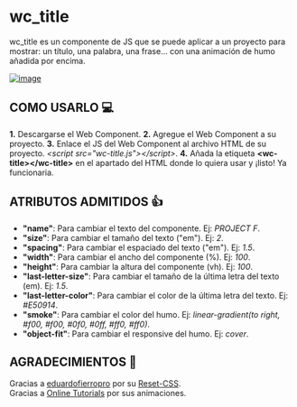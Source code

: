 # wc_title

wc_title es un componente de JS que se puede aplicar a un proyecto para mostrar: un título, una palabra, una frase... con una animación de humo añadida por encima.

[![image](https://user-images.githubusercontent.com/78848226/180846711-ac5f0303-60f9-4788-8b10-abdf70289243.png)](https://newprojectf.github.io/)

## COMO USARLO 💻

**1.** Descargarse el Web Component.
**2.** Agregue el Web Component a su proyecto.
**3.** Enlace el JS del Web Component al archivo HTML de su proyecto. *\<script src="wc-title.js"\>\</script\>*.
**4.** Añada la etiqueta **\<wc-title\>\</wc-title\>** en el apartado del HTML donde lo quiera usar y ¡listo! Ya funcionaria.

## ATRIBUTOS ADMITIDOS 👍

* **"name"**: Para cambiar el texto del componente. Ej: *PROJECT F*.  
* **"size"**: Para cambiar el tamaño del texto ("em"). Ej: *2*.  
* **"spacing"**: Para cambiar el espaciado del texto ("em"). Ej: *1.5*.  
* **"width"**: Para cambiar el ancho del componente (%). Ej: *100*.  
* **"height"**: Para cambiar la altura del componente (vh). Ej: *100*.  
* **"last-letter-size"**: Para cambiar el tamaño de la última letra del texto (em). Ej: *1.5*.  
* **"last-letter-color"**: Para cambiar el color de la última letra del texto. Ej: *#E50914*.  
* **"smoke"**: Para cambiar el color del humo. Ej: *linear-gradient(to right, #f00, #f00, #0f0, #0ff, #ff0, #ff0)*.  
* **"object-fit"**: Para cambiar el responsive del humo. Ej: *cover*.

## AGRADECIMIENTOS 🎁

Gracias a [eduardofierropro](https://github.com/eduardofierropro) por su [Reset-CSS](https://github.com/eduardofierropro/Reset-CSS/blob/main/css/app.css).   
Gracias a [Online Tutorials](https://www.youtube.com/c/OnlineTutorials4Designers) por sus animaciones.
